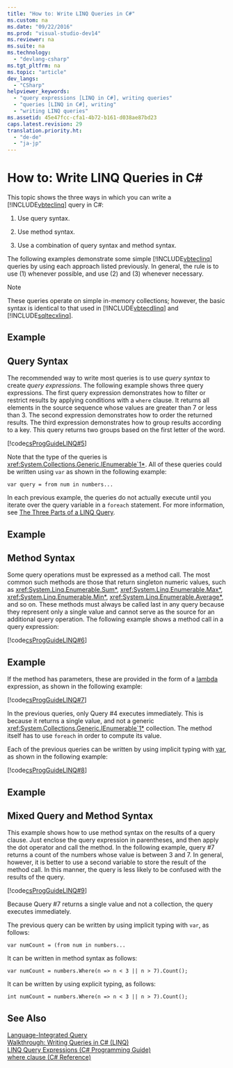 ```yaml
---
title: "How to: Write LINQ Queries in C#"
ms.custom: na
ms.date: "09/22/2016"
ms.prod: "visual-studio-dev14"
ms.reviewer: na
ms.suite: na
ms.technology: 
  - "devlang-csharp"
ms.tgt_pltfrm: na
ms.topic: "article"
dev_langs: 
  - "CSharp"
helpviewer_keywords: 
  - "query expressions [LINQ in C#], writing queries"
  - "queries [LINQ in C#], writing"
  - "writing LINQ queries"
ms.assetid: 45e47fcc-cfa1-4b72-b161-d038ae87bd23
caps.latest.revision: 29
translation.priority.ht: 
  - "de-de"
  - "ja-jp"
---
```

# How to: Write LINQ Queries in C#
This topic shows the three ways in which you can write a [!INCLUDE[vbteclinq](../VS_csharp/includes/vbteclinq_md.md)] query in C#:  
  
1.  Use query syntax.  
  
2.  Use method syntax.  
  
3.  Use a combination of query syntax and method syntax.  
  
 The following examples demonstrate some simple [!INCLUDE[vbteclinq](../VS_csharp/includes/vbteclinq_md.md)] queries by using each approach listed previously. In general, the rule is to use (1) whenever possible, and use (2) and (3) whenever necessary.  
  
> [!NOTE]
>  These queries operate on simple in-memory collections; however, the basic syntax is identical to that used in [!INCLUDE[vbtecdlinq](../VS_csharp/includes/vbtecdlinq_md.md)] and [!INCLUDE[sqltecxlinq](../VS_csharp/includes/sqltecxlinq_md.md)].  
  
## Example  
  
## Query Syntax  
 The recommended way to write most queries is to use *query syntax* to create *query expressions*. The following example shows three query expressions. The first query expression demonstrates how to filter or restrict results by applying conditions with a `where` clause. It returns all elements in the source sequence whose values are greater than 7 or less than 3. The second expression demonstrates how to order the returned results. The third expression demonstrates how to group results according to a key. This query returns two groups based on the first letter of the word.  
  
 [!code[csProgGuideLINQ#5](../VS_csharp/codesnippet/CSharp/how-to--write-linq-queries-in-csharp_1.cs)]  
  
 Note that the type of the queries is <xref:System.Collections.Generic.IEnumerable`1*>. All of these queries could be written using `var` as shown in the following example:  
  
 `var query = from num in numbers...`  
  
 In each previous example, the queries do not actually execute until you iterate over the query variable in a `foreach` statement. For more information, see [The Three Parts of a LINQ Query](../VS_csharp/introduction-to-linq-queries--csharp-.md).  
  
## Example  
  
## Method Syntax  
 Some query operations must be expressed as a method call. The most common such methods are those that return singleton numeric values, such as <xref:System.Linq.Enumerable.Sum*>, <xref:System.Linq.Enumerable.Max*>, <xref:System.Linq.Enumerable.Min*>, <xref:System.Linq.Enumerable.Average*>, and so on. These methods must always be called last in any query because they represent only a single value and cannot serve as the source for an additional query operation. The following example shows a method call in a query expression:  
  
 [!code[csProgGuideLINQ#6](../VS_csharp/codesnippet/CSharp/how-to--write-linq-queries-in-csharp_2.cs)]  
  
## Example  
 If the method has parameters, these are provided in the form of a [lambda](../VS_csharp/lambda-expressions--csharp-programming-guide-.md) expression, as shown in the following example:  
  
 [!code[csProgGuideLINQ#7](../VS_csharp/codesnippet/CSharp/how-to--write-linq-queries-in-csharp_3.cs)]  
  
 In the previous queries, only Query #4 executes immediately. This is because it returns a single value, and not a generic <xref:System.Collections.Generic.IEnumerable`1*> collection. The method itself has to use `foreach` in order to compute its value.  
  
 Each of the previous queries can be written by using implicit typing with [var](../VS_csharp/var--csharp-reference-.md), as shown in the following example:  
  
 [!code[csProgGuideLINQ#8](../VS_csharp/codesnippet/CSharp/how-to--write-linq-queries-in-csharp_4.cs)]  
  
## Example  
  
## Mixed Query and Method Syntax  
 This example shows how to use method syntax on the results of a query clause. Just enclose the query expression in parentheses, and then apply the dot operator and call the method. In the following example, query #7 returns a count of the numbers whose value is between 3 and 7. In general, however, it is better to use a second variable to store the result of the method call. In this manner, the query is less likely to be confused with the results of the query.  
  
 [!code[csProgGuideLINQ#9](../VS_csharp/codesnippet/CSharp/how-to--write-linq-queries-in-csharp_5.cs)]  
  
 Because Query #7 returns a single value and not a collection, the query executes immediately.  
  
 The previous query can be written by using implicit typing with `var`, as follows:  
  
```  
var numCount = (from num in numbers...  
```  
  
 It can be written in method syntax as follows:  
  
```  
var numCount = numbers.Where(n => n < 3 || n > 7).Count();  
```  
  
 It can be written by using explicit typing, as follows:  
  
```  
int numCount = numbers.Where(n => n < 3 || n > 7).Count();  
```  
  
## See Also  
 [Language-Integrated Query](../VS_csharp/linq--language-integrated-query-.md)   
 [Walkthrough: Writing Queries in C# (LINQ)](../VS_csharp/walkthrough--writing-queries-in-csharp--linq-.md)   
 [LINQ Query Expressions (C# Programming Guide)](../VS_csharp/linq-query-expressions--csharp-programming-guide-.md)   
 [where clause (C# Reference)](../VS_csharp/where-clause--csharp-reference-.md)